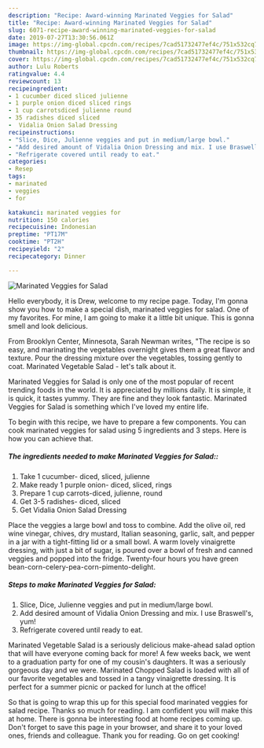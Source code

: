 ```yaml
---
description: "Recipe: Award-winning Marinated Veggies for Salad"
title: "Recipe: Award-winning Marinated Veggies for Salad"
slug: 6071-recipe-award-winning-marinated-veggies-for-salad
date: 2019-07-27T13:30:56.061Z
image: https://img-global.cpcdn.com/recipes/7cad51732477ef4c/751x532cq70/marinated-veggies-for-salad-recipe-main-photo.jpg
thumbnail: https://img-global.cpcdn.com/recipes/7cad51732477ef4c/751x532cq70/marinated-veggies-for-salad-recipe-main-photo.jpg
cover: https://img-global.cpcdn.com/recipes/7cad51732477ef4c/751x532cq70/marinated-veggies-for-salad-recipe-main-photo.jpg
author: Lulu Roberts
ratingvalue: 4.4
reviewcount: 13
recipeingredient:
- 1 cucumber diced sliced julienne
- 1 purple onion diced sliced rings
- 1 cup carrotsdiced julienne round
- 35 radishes diced sliced
-  Vidalia Onion Salad Dressing
recipeinstructions:
- "Slice, Dice, Julienne veggies and put in medium/large bowl."
- "Add desired amount of Vidalia Onion Dressing and mix. I use Braswell&#39;s, yum!"
- "Refrigerate covered until ready to eat."
categories:
- Resep
tags:
- marinated
- veggies
- for

katakunci: marinated veggies for
nutrition: 150 calories
recipecuisine: Indonesian
preptime: "PT17M"
cooktime: "PT2H"
recipeyield: "2"
recipecategory: Dinner

---
```



![Marinated Veggies for Salad](https://img-global.cpcdn.com/recipes/7cad51732477ef4c/751x532cq70/marinated-veggies-for-salad-recipe-main-photo.jpg)

Hello everybody, it is Drew, welcome to my recipe page. Today, I'm gonna show you how to make a special dish, marinated veggies for salad. One of my favorites. For mine, I am going to make it a little bit unique. This is gonna smell and look delicious.

From Brooklyn Center, Minnesota, Sarah Newman writes, &#34;The recipe is so easy, and marinating the vegetables overnight gives them a great flavor and texture. Pour the dressing mixture over the vegetables, tossing gently to coat. Marinated Vegetable Salad - let&#39;s talk about it.

Marinated Veggies for Salad is only one of the most popular of recent trending foods in the world. It is appreciated by millions daily. It is simple, it is quick, it tastes yummy. They are fine and they look fantastic. Marinated Veggies for Salad is something which I've loved my entire life.


To begin with this recipe, we have to prepare a few components. You can cook marinated veggies for salad using 5 ingredients and 3 steps. Here is how you can achieve that.

##### The ingredients needed to make Marinated Veggies for Salad::

1. Take 1 cucumber- diced, sliced, julienne
1. Make ready 1 purple onion- diced, sliced, rings
1. Prepare 1 cup carrots-diced, julienne, round
1. Get 3-5 radishes- diced, sliced
1. Get  Vidalia Onion Salad Dressing


Place the veggies a large bowl and toss to combine. Add the olive oil, red wine vinegar, chives, dry mustard, Italian seasoning, garlic, salt, and pepper in a jar with a tight-fitting lid or a small bowl. A warm lovely vinaigrette dressing, with just a bit of sugar, is poured over a bowl of fresh and canned veggies and popped into the fridge. Twenty-four hours you have green bean-corn-celery-pea-corn-pimento-delight. 

##### Steps to make Marinated Veggies for Salad:

1. Slice, Dice, Julienne veggies and put in medium/large bowl.
1. Add desired amount of Vidalia Onion Dressing and mix. I use Braswell&#39;s, yum!
1. Refrigerate covered until ready to eat.


Marinated Vegetable Salad is a seriously delicious make-ahead salad option that will have everyone coming back for more! A few weeks back, we went to a graduation party for one of my cousin&#39;s daughters. It was a seriously gorgeous day and we were. Marinated Chopped Salad is loaded with all of our favorite vegetables and tossed in a tangy vinaigrette dressing. It is perfect for a summer picnic or packed for lunch at the office! 

So that is going to wrap this up for this special food marinated veggies for salad recipe. Thanks so much for reading. I am confident you will make this at home. There is gonna be interesting food at home recipes coming up. Don't forget to save this page in your browser, and share it to your loved ones, friends and colleague. Thank you for reading. Go on get cooking!
